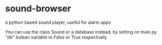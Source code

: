 # sound-browser
a python based sound player, useful for alarm apps

You can use the class Sound or a database instead, by setting on main.py "db" bolean variable to False or True respectively
